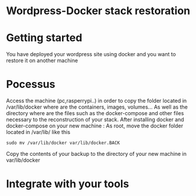 # Wordpress-Docker stack restoration

# Getting started
You have deployed your wordpress site using docker and you want to restore it on another machine

# Pocessus
Access the machine (pc,rasperrypi..) in order to copy the folder located in /var/lib/docker where are the containers, images, volumes... 
As well as the directory where are the files such as the docker-compose and other files necessary to the reconstruction of your stack.
After installing docker and docker-compose on your new machine :
As root, move the docker folder located in /var/lib/ like this
```
sudo mv /var/lib/docker var/lib/docker.BACK
```
Copy the contents of your backup to the directory of your new machine in var/lib/docker 
# Integrate with your tools
